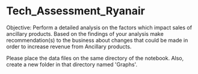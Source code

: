 # Tech_Assessment_Ryanair
Objective: Perform a detailed analysis on the factors which impact sales of ancillary products. Based on the findings of your analysis make recommendation(s) to the business about changes that could be made in order to increase revenue from Ancillary products.

Please place the data files on the same directory of the notebook. Also, create a new folder in that directory named 'Graphs'.
